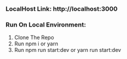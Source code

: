 ### LocalHost Link: http://localhost:3000

### Run On Local Environment:

1. Clone The Repo
2. Run npm i or yarn
3. Run npm run start:dev or yarn run start:dev
